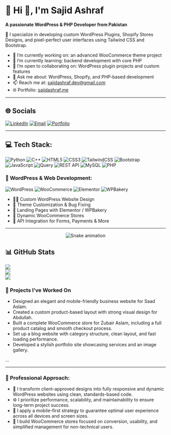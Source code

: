 # 💫 Hi 👋, I'm Sajid Ashraf 

**A passionate WordPress & PHP Developer from Pakistan**

🎯 I specialize in developing custom WordPress Plugins, Shopify Stores Designs, and pixel-perfect user interfaces using Tailwind CSS and Bootstrap.

- 🔭 I’m currently working on: an advanced WooCommerce theme project  
- 🌱 I’m currently learning: backend development with core PHP  
- 👯 I’m open to collaborating on: WordPress plugin projects and custom features  
- 💬 Ask me about: WordPress, Shopify, and PHP-based development   
- 📫 Reach me at: [sajidashraf.dev@gmail.com](mailto:sajidashraf.dev@gmail.com)  
- 🌐 Portfolio: [sajidashraf.me](https://sajidashraf.me/)  

---

## 🌐 Socials
[![LinkedIn](https://img.shields.io/badge/LinkedIn-%230077B5.svg?style=for-the-badge&logo=linkedin&logoColor=white)](http://linkedin.com/in/sajidashraf-tech)
[![Email](https://img.shields.io/badge/Email-%23D14836.svg?style=for-the-badge&logo=gmail&logoColor=white)](mailto:sajidashraf.dev@gmail.com)
[![Portfolio](https://img.shields.io/badge/Portfolio-%23000000.svg?style=for-the-badge&logo=firefox-browser&logoColor=white)](https://sajidashraf.me/)

---

## 💻 Tech Stack:

![Python](https://img.shields.io/badge/Python-3670A0?style=for-the-badge&logo=python&logoColor=ffdd54) 
![C++](https://img.shields.io/badge/C%2B%2B-%2300599C.svg?style=for-the-badge&logo=c%2B%2B&logoColor=white) 
![HTML5](https://img.shields.io/badge/HTML5-%23E34F26.svg?style=for-the-badge&logo=html5&logoColor=white) 
![CSS3](https://img.shields.io/badge/CSS3-%231572B6.svg?style=for-the-badge&logo=css3&logoColor=white) 
![TailwindCSS](https://img.shields.io/badge/TailwindCSS-%2338B2AC.svg?style=for-the-badge&logo=tailwind-css&logoColor=white) 
![Bootstrap](https://img.shields.io/badge/Bootstrap-%23563D7C.svg?style=for-the-badge&logo=bootstrap&logoColor=white) 
![JavaScript](https://img.shields.io/badge/JavaScript-F7DF1E.svg?style=for-the-badge&logo=javascript&logoColor=black) 
![jQuery](https://img.shields.io/badge/jQuery-%230769AD.svg?style=for-the-badge&logo=jquery&logoColor=white) 
![REST API](https://img.shields.io/badge/API-Integration-blue?style=for-the-badge&logo=api&logoColor=white) 
![MySQL](https://img.shields.io/badge/MySQL-%2300f.svg?style=for-the-badge&logo=mysql&logoColor=white) 
![PHP](https://img.shields.io/badge/PHP-%23777BB4.svg?style=for-the-badge&logo=php&logoColor=white) 


### 🧩 WordPress & Web Development:

![WordPress](https://img.shields.io/badge/WordPress-%23117AC9.svg?style=for-the-badge&logo=wordpress&logoColor=white) 
![WooCommerce](https://img.shields.io/badge/WooCommerce-%238E44AD.svg?style=for-the-badge&logo=woocommerce&logoColor=white) 
![Elementor](https://img.shields.io/badge/Elementor-%23D83B3B.svg?style=for-the-badge&logo=elementor&logoColor=white) 
![WPBakery](https://img.shields.io/badge/WPBakery-%230B4D72.svg?style=for-the-badge&logo=wpbakery&logoColor=white) 

- 🧑‍🎨 Custom WordPress Website Design  
- 🎯 Theme Customization & Bug Fixing  
- 🧱 Landing Pages with Elementor / WPBakery  
- 🛒 Dynamic WooCommerce Stores  
- 🔌 API Integration for Forms, Payments & More

---
<!-- Snake Game Repo View -->

<div align="center">
  <img src="https://profile-readme-generator.com/assets/snake.svg" alt="Snake animation" />
</div>

## 📊 GitHub Stats
![](https://github-readme-stats.vercel.app/api?username=sajidashrafdev&theme=dark&show_icons=true&hide_border=false&count_private=true)  
![](https://github-readme-stats.vercel.app/api/top-langs/?username=sajidashrafdev&theme=dark&layout=compact&hide_border=false)  
![](https://github-readme-streak-stats.herokuapp.com?user=sajidashrafdev&theme=dark&hide_border=false)


### 💬 Projects I’ve Worked On

- Designed an elegant and mobile-friendly business website for Saad Aslam.
- Created a custom product-based layout with strong visual design for Abdullah.
- Built a complete WooCommerce store for Zubair Aslam, including a full product catalog and smooth checkout process.
- Set up a blog website with category structure, clean layout, and fast loading performance.
- Developed a stylish portfolio site showcasing services and an image gallery.

...


---

### 💼 Professional Approach:

- 🎨 I transform client-approved designs into fully responsive and dynamic WordPress websites using clean, standards-based code.
- ⚙️ I prioritize performance, scalability, and maintainability to ensure long-term project success.
- 📱 I apply a mobile-first strategy to guarantee optimal user experience across all devices and screen sizes.
- 🛒 I build WooCommerce stores focused on conversion, usability, and simplified management for non-technical users.
